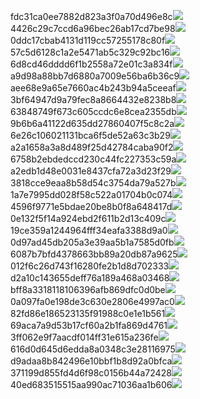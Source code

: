 fdc31ca0ee7882d823a3f0a70d496e8c<img  src="https://img.alicdn.com/bao/uploaded/i3/2639837995/TB2me9npIj_B1NjSZFHXXaDWpXa_!!2639837995.jpg_160x160.jpg">
4426c29c7ccd6a96bec26ab17cd7be98<img  src="https://img.alicdn.com/bao/uploaded/i4/2639837995/O1CN0128vl03pVszyGMqJ_!!2639837995.jpg_160x160.jpg">
0ddc17cbab4131d119cc57255178c80f<img  src="https://img.alicdn.com/bao/uploaded/i1/2639837995/O1CN0128vl0KHRyAexEmp_!!2639837995.jpg_160x160.jpg">
57c5d6128c1a2e5471ab5c329c92bc16<img  src="https://img.alicdn.com/bao/uploaded/i3/2639837995/O1CN0128vl0EHQKbxN3lK_!!2639837995.jpg_160x160.jpg">
6d8cd46dddd6f1b2558a72e01c3a834f<img  src="https://img.alicdn.com/bao/uploaded/i2/2639837995/O1CN0128vl0Ih2dy6u3Fm_!!2639837995.jpg_160x160.jpg">
a9d98a88bb7d6880a7009e56ba6b36c9<img  src="https://img.alicdn.com/bao/uploaded/i2/2639837995/TB2mEA3prZnBKNjSZFGXXbt3FXa_!!2639837995.jpg_160x160.jpg">
aee68e9a65e7660ac4b243b94a5ceeaf<img  src="https://img.alicdn.com/bao/uploaded/i3/2639837995/TB2Z4ECncj_B1NjSZFHXXaDWpXa_!!2639837995.jpg_160x160.jpg">
3bf64947d9a79fec8a8664432e8238b8<img  src="https://img.alicdn.com/bao/uploaded/i4/2639837995/O1CN0128vl0crlIuBjuDl_!!2639837995.jpg_160x160.jpg">
63848749f673c605ccdc6e8cea2355db<img  src="https://img.alicdn.com/bao/uploaded/i1/2639837995/O1CN0128vl0Y8l0ANbkeI_!!2639837995.jpg_160x160.jpg">
9b6b6a41122d635dd27860407f5c8c2a<img  src="https://img.alicdn.com/bao/uploaded/i4/2639837995/O1CN0128vl0WN9kjPa3ZD_!!2639837995.jpg_160x160.jpg">
6e26c106021131bca6f5de52a63c3b29<img  src="https://img.alicdn.com/bao/uploaded/i3/2639837995/O1CN0128vl01xAQZlViQ5_!!2639837995.jpg_160x160.jpg">
a2a1658a3a8d489f25d42784caba90f2<img  src="https://img.alicdn.com/bao/uploaded/i4/2639837995/O1CN0128vl0FocLMl3t6j_!!2639837995.jpg_160x160.jpg">
6758b2ebdedccd230c44fc227353c59a<img  src="https://img.alicdn.com/imgextra/i1/2639837995/O1CN0128vl0ijNCfNsuKF_!!2639837995.jpg">
a2edb1d48e0031e8437cfa72a3d23f29<img  src="https://img.alicdn.com/imgextra/i4/2639837995/O1CN0128vl0iyP2TIcvNN_!!2639837995.jpg">
3818cce9eaa8b58d54c3754da79a527b<img  src="https://img.alicdn.com/imgextra/i4/2639837995/O1CN0128vl0iRgsV4wF16_!!2639837995.jpg">
1a7e7995dd028f58c522a01704b0c074<img  src="https://img.alicdn.com/imgextra/i1/2639837995/O1CN0128vl0iyNpgJnEFf_!!2639837995.jpg">
4596f9771e5bdae20be8b0f8a648417d<img  src="https://img.alicdn.com/imgextra/i4/2639837995/O1CN0128vl0gfjJ1rJ5Aw_!!2639837995.jpg">
0e132f5f14a924ebd2f611b2d13c409c<img  src="https://img.alicdn.com/imgextra/i4/2639837995/O1CN0128vl0iDdDk2o654_!!2639837995.jpg">
19ce359a1244964fff34eafa3388d9a0<img  src="https://img.alicdn.com/imgextra/i4/2639837995/O1CN0128vl0iOkAXC7Iha_!!2639837995.jpg">
0d97ad45db205a3e39aa5b1a7585d0fb<img  src="https://img.alicdn.com/imgextra/i2/2639837995/O1CN0128vl0i6kAtTKF7C_!!2639837995.jpg">
6087b7bfd4378663bb89a20db87a9625<img  src="https://img.alicdn.com/imgextra/i1/2639837995/O1CN0128vl0i6kAtSfWMh_!!2639837995.jpg">
012f6c26d743f16280fe2b1d8d702333<img  src="https://img.alicdn.com/imgextra/i1/2639837995/O1CN0128vl0ijOburSkNb_!!2639837995.jpg">
d2a10c143655deff76a189a468a03468<img  src="https://img.alicdn.com/imgextra/i4/2639837995/O1CN0128vl0ijNflji7K6_!!2639837995.jpg">
bff8a3318118106396afb869dfc0d0be<img  src="https://img.alicdn.com/imgextra/i4/2639837995/O1CN0128vl0jZRa2tFHpQ_!!2639837995.jpg">
0a097fa0e198de3c630e2806e4997ac0<img  src="https://img.alicdn.com/imgextra/i2/2639837995/O1CN0128vl0h7AhIGBnu4_!!2639837995.jpg">
82fd86e186523135f91988c0e1e1b561<img  src="https://img.alicdn.com/imgextra/i4/2639837995/O1CN0128vl0bxDYJW5cKY_!!2639837995.jpg">
69aca7a9d53b17cf60a2b1fa869d4761<img  src="https://img.alicdn.com/imgextra/i2/2639837995/O1CN0128vl0iRgsV7fthO_!!2639837995.jpg">
3ff062e9f7aacdf014ff31e615a236fe<img  src="https://img.alicdn.com/imgextra/i1/2639837995/O1CN0128vl0iOlExugkgh_!!2639837995.jpg">
616d0d645d6edda8a0348c3e28116975<img  src="https://img.alicdn.com/imgextra/i2/2639837995/O1CN0128vl0iDc550BeEe_!!2639837995.jpg">
d9adaa8b842496e10bbf1b8d92a0bfca<img  src="https://img.alicdn.com/imgextra/i1/2639837995/O1CN0128vl0bxCwwX0BuQ_!!2639837995.jpg">
371199d855fd4d6f98c0156b44a72428<img  src="https://img.alicdn.com/imgextra/i2/2639837995/O1CN0128vl0iOkR8oVku5_!!2639837995.jpg">
40ed683515515aa990ac71036aa1b606<img  src="https://img.alicdn.com/imgextra/i3/2639837995/O1CN0128vl0gfiu6Y80tK_!!2639837995.jpg">
